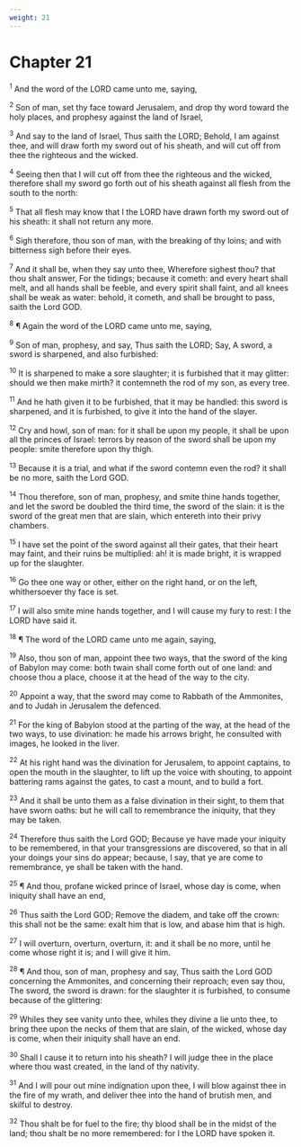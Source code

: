 ```yaml
---
weight: 21
---
```


# Chapter 21

<sup>1</sup> And the word of the LORD came unto me, saying, 

<sup>2</sup> Son of man, set thy face toward Jerusalem, and drop thy word toward the holy places, and prophesy against the land of Israel, 

<sup>3</sup> And say to the land of Israel, Thus saith the LORD; Behold, I am against thee, and will draw forth my sword out of his sheath, and will cut off from thee the righteous and the wicked. 

<sup>4</sup> Seeing then that I will cut off from thee the righteous and the wicked, therefore shall my sword go forth out of his sheath against all flesh from the south to the north: 

<sup>5</sup> That all flesh may know that I the LORD have drawn forth my sword out of his sheath: it shall not return any more. 

<sup>6</sup> Sigh therefore, thou son of man, with the breaking of thy loins; and with bitterness sigh before their eyes. 

<sup>7</sup> And it shall be, when they say unto thee, Wherefore sighest thou? that thou shalt answer, For the tidings; because it cometh: and every heart shall melt, and all hands shall be feeble, and every spirit shall faint, and all knees shall be weak as water: behold, it cometh, and shall be brought to pass, saith the Lord GOD. 

<sup>8</sup> ¶ Again the word of the LORD came unto me, saying, 

<sup>9</sup> Son of man, prophesy, and say, Thus saith the LORD; Say, A sword, a sword is sharpened, and also furbished: 

<sup>10</sup> It is sharpened to make a sore slaughter; it is furbished that it may glitter: should we then make mirth? it contemneth the rod of my son, as every tree. 

<sup>11</sup> And he hath given it to be furbished, that it may be handled: this sword is sharpened, and it is furbished, to give it into the hand of the slayer. 

<sup>12</sup> Cry and howl, son of man: for it shall be upon my people, it shall be upon all the princes of Israel: terrors by reason of the sword shall be upon my people: smite therefore upon thy thigh. 

<sup>13</sup> Because it is a trial, and what if the sword contemn even the rod? it shall be no more, saith the Lord GOD. 

<sup>14</sup> Thou therefore, son of man, prophesy, and smite thine hands together, and let the sword be doubled the third time, the sword of the slain: it is the sword of the great men that are slain, which entereth into their privy chambers. 

<sup>15</sup> I have set the point of the sword against all their gates, that their heart may faint, and their ruins be multiplied: ah! it is made bright, it is wrapped up for the slaughter. 

<sup>16</sup> Go thee one way or other, either on the right hand, or on the left, whithersoever thy face is set. 

<sup>17</sup> I will also smite mine hands together, and I will cause my fury to rest: I the LORD have said it. 

<sup>18</sup> ¶ The word of the LORD came unto me again, saying, 

<sup>19</sup> Also, thou son of man, appoint thee two ways, that the sword of the king of Babylon may come: both twain shall come forth out of one land: and choose thou a place, choose it at the head of the way to the city. 

<sup>20</sup> Appoint a way, that the sword may come to Rabbath of the Ammonites, and to Judah in Jerusalem the defenced. 

<sup>21</sup> For the king of Babylon stood at the parting of the way, at the head of the two ways, to use divination: he made his arrows bright, he consulted with images, he looked in the liver. 

<sup>22</sup> At his right hand was the divination for Jerusalem, to appoint captains, to open the mouth in the slaughter, to lift up the voice with shouting, to appoint battering rams against the gates, to cast a mount, and to build a fort. 

<sup>23</sup> And it shall be unto them as a false divination in their sight, to them that have sworn oaths: but he will call to remembrance the iniquity, that they may be taken. 

<sup>24</sup> Therefore thus saith the Lord GOD; Because ye have made your iniquity to be remembered, in that your transgressions are discovered, so that in all your doings your sins do appear; because, I say, that ye are come to remembrance, ye shall be taken with the hand. 

<sup>25</sup> ¶ And thou, profane wicked prince of Israel, whose day is come, when iniquity shall have an end, 

<sup>26</sup> Thus saith the Lord GOD; Remove the diadem, and take off the crown: this shall not be the same: exalt him that is low, and abase him that is high. 

<sup>27</sup> I will overturn, overturn, overturn, it: and it shall be no more, until he come whose right it is; and I will give it him. 

<sup>28</sup> ¶ And thou, son of man, prophesy and say, Thus saith the Lord GOD concerning the Ammonites, and concerning their reproach; even say thou, The sword, the sword is drawn: for the slaughter it is furbished, to consume because of the glittering: 

<sup>29</sup> Whiles they see vanity unto thee, whiles they divine a lie unto thee, to bring thee upon the necks of them that are slain, of the wicked, whose day is come, when their iniquity shall have an end. 

<sup>30</sup> Shall I cause it to return into his sheath? I will judge thee in the place where thou wast created, in the land of thy nativity. 

<sup>31</sup> And I will pour out mine indignation upon thee, I will blow against thee in the fire of my wrath, and deliver thee into the hand of brutish men, and skilful to destroy. 

<sup>32</sup> Thou shalt be for fuel to the fire; thy blood shall be in the midst of the land; thou shalt be no more remembered: for I the LORD have spoken it. 


